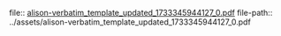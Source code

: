 file:: [alison-verbatim_template_updated_1733345944127_0.pdf](../assets/alison-verbatim_template_updated_1733345944127_0.pdf)
file-path:: ../assets/alison-verbatim_template_updated_1733345944127_0.pdf

